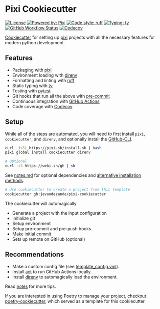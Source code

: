 # Pixi Cookiecutter
[![License](https://img.shields.io/github/license/jevandezande/pixi-cookiecutter)](https://github.com/jevandezande/pixi-cookiecutter/blob/master/LICENSE)
[![Powered by: Pixi](https://img.shields.io/badge/powered_by-pixi-facc15)](https://pixi.sh)
[![Code style: ruff](https://img.shields.io/badge/code_style-ruff-000000.svg)](https://github.com/astral-sh/ruff)
[![Typing: ty](https://img.shields.io/badge/typing-ty-EFC621.svg)](https://github.com/astral-sh/ty)
[![GitHub Workflow Status](https://img.shields.io/github/actions/workflow/status/jevandezande/pixi-cookiecutter/test.yml?branch=master&logo=github-actions)](https://github.com/jevandezande/pixi-cookiecutter/actions/)
[![Codecov](https://img.shields.io/codecov/c/github/jevandezande/pixi-cookiecutter)](https://app.codecov.io/github/jevandezande/pixi-cookiecutter)

[Cookiecutter](https://github.com/audreyr/cookiecutter) for setting up [pixi](https://pixi.sh/) projects with all the necessary features for modern python development.

## Features
- Packaging with [pixi](https://prefix.dev/)
- Environment loading with [direnv](https://direnv.net/)
- Formatting and linting with [ruff](https://github.com/charliermarsh/ruff)
- Static typing with [ty](https://github.com/astral-sh/ty)
- Testing with [pytest](https://docs.pytest.org/en/latest/)
- Git hooks that run all the above with [pre-commit](https://pre-commit.com/)
- Continuous integration with [GitHub Actions](https://github.com/features/actions)
- Code coverage with [Codecov](https://docs.codecov.com/docs)


## Setup
While all of the steps are automated, you will need to first install `pixi`, `cookiecutter`, and `direnv`, and optionally install the [GitHub-CLI](https://cli.github.com/).

```sh
curl -fsSL https://pixi.sh/install.sh | bash
pixi global install cookiecutter direnv

# Optional
curl -sS https://webi.sh/gh | sh
```
See [notes.md](notes.md#Project-Tools) for optional dependencies and [alternative installation methods](notes.md#Alternative-installation-methods).

```sh
# Use cookiecutter to create a project from this template
cookiecutter gh:jevandezande/pixi-cookiecutter
```

The cookiecutter will automagically
- Generate a project with the input configuration
- Initialize git
- Setup environment
- Setup pre-commit and pre-push hooks
- Make initial commit
- Sets up remote on GitHub (optional)


## Recommendations
- Make a custom config file (see [template_config.yml](template_config.yml)).
- Install [act](https://github.com/nektos/act) to run GitHub Actions locally.
- Install [direnv](https://pixi.sh/latest/integration/third_party/direnv) to automagically load the environment.

Read [notes](notes.md) for more tips.

If you are interested in using Poetry to manage your project, checkout [poetry-cookiecutter](https://github.com/jevandezande/poetry-cookiecutter), which served as a template for this cookiecutter.
